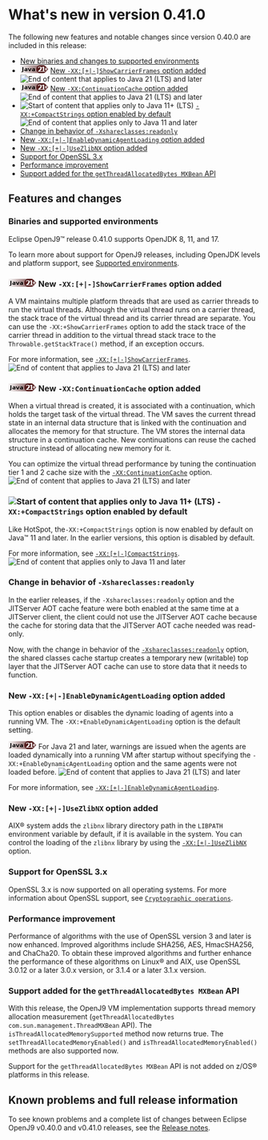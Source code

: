 <!--
* Copyright (c) 2017, 2023 IBM Corp. and others
*
* This program and the accompanying materials are made
* available under the terms of the Eclipse Public License 2.0
* which accompanies this distribution and is available at
* https://www.eclipse.org/legal/epl-2.0/ or the Apache
* License, Version 2.0 which accompanies this distribution and
* is available at https://www.apache.org/licenses/LICENSE-2.0.
*
* This Source Code may also be made available under the
* following Secondary Licenses when the conditions for such
* availability set forth in the Eclipse Public License, v. 2.0
* are satisfied: GNU General Public License, version 2 with
* the GNU Classpath Exception [1] and GNU General Public
* License, version 2 with the OpenJDK Assembly Exception [2].
*
* [1] https://www.gnu.org/software/classpath/license.html
* [2] https://openjdk.org/legal/assembly-exception.html
*
* SPDX-License-Identifier: EPL-2.0 OR Apache-2.0 OR GPL-2.0-only WITH Classpath-exception-2.0 OR GPL-2.0-only WITH OpenJDK-assembly-exception-1.0
-->

# What's new in version 0.41.0

The following new features and notable changes since version 0.40.0 are included in this release:

- [New binaries and changes to supported environments](#binaries-and-supported-environments)
- ![Start of content that applies to Java 21 (LTS) and later](cr/java21plus.png) [New `-XX:[+|-]ShowCarrierFrames` option added](#new-xx-showcarrierframes-option-added) ![End of content that applies to Java 21 (LTS) and later](cr/java_close_lts.png)
- ![Start of content that applies to Java 21 (LTS) and later](cr/java21plus.png) [New `-XX:ContinuationCache` option added](#new-xxcontinuationcache-option-added) ![End of content that applies to Java 21 (LTS) and later](cr/java_close_lts.png)
- ![Start of content that applies only to Java 11+ (LTS)](cr/java11plus.png) [`-XX:+CompactStrings` option enabled by default](#-xxcompactstrings-option-enabled-by-default) ![End of content that applies only to Java 11 and later](cr/java_close_lts.png)
- [Change in behavior of `-Xshareclasses:readonly`](#change-in-behavior-of-xshareclassesreadonly)
- [New `-XX:[+|-]EnableDynamicAgentLoading` option added](#new-xx-enabledynamicagentloading-option-added)
- [New `-XX:[+|-]UseZlibNX` option added](#new-xx-usezlibnx-option-added)
- [Support for OpenSSL 3.x](#support-for-openssl-3x)
- [Performance improvement](#performance-improvement)
- [Support added for the `getThreadAllocatedBytes MXBean` API](#support-added-for-the-getthreadallocatedbytes-mxbean-api)

## Features and changes

### Binaries and supported environments

Eclipse OpenJ9&trade; release 0.41.0 supports OpenJDK 8, 11, and 17.

To learn more about support for OpenJ9 releases, including OpenJDK levels and platform support, see [Supported environments](openj9_support.md).

### ![Start of content that applies to Java 21 (LTS) and later](cr/java21plus.png) New `-XX:[+|-]ShowCarrierFrames` option added

A VM maintains multiple platform threads that are used as carrier threads to run the virtual threads. Although the virtual thread runs on a carrier thread, the stack trace of the virtual thread and its carrier thread are separate. You can use the `-XX:+ShowCarrierFrames` option to add the stack trace of the carrier thread in addition to the virtual thread stack trace to the `Throwable.getStackTrace()` method, if an exception occurs.

For more information, see [`-XX:[+|-]ShowCarrierFrames`](xxshowcarrierframes.md). ![End of content that applies to Java 21 (LTS) and later](cr/java_close_lts.png)

### ![Start of content that applies to Java 21 (LTS) and later](cr/java21plus.png) New `-XX:ContinuationCache` option added

When a virtual thread is created, it is associated with a continuation, which holds the target task of the virtual thread. The VM saves the current thread state in an internal data structure that is linked with the continuation and allocates the memory for that structure. The VM stores the internal data structure in a continuation cache. New continuations can reuse the cached structure instead of allocating new memory for it.

You can optimize the virtual thread performance by tuning the continuation tier 1 and 2 cache size with the [`-XX:ContinuationCache`](xxcontinuationcache.md) option. ![End of content that applies to Java 21 (LTS) and later](cr/java_close_lts.png)

### ![Start of content that applies only to Java 11+ (LTS)](cr/java11plus.png) `-XX:+CompactStrings` option enabled by default

Like HotSpot, the`-XX:+CompactStrings` option is now enabled by default on Java&trade; 11 and later. In the earlier versions, this option is disabled by default.

For more information, see [`-XX:[+|-]CompactStrings`](xxcompactstrings.md). ![End of content that applies only to Java 11 and later](cr/java_close_lts.png)

### Change in behavior of `-Xshareclasses:readonly`

In the earlier releases, if the `-Xshareclasses:readonly` option and the JITServer AOT cache feature were both enabled at the same time at a JITServer client, the client could not use the JITServer AOT cache because the cache for storing data that the JITServer AOT cache needed was read-only.

Now, with the change in behavior of the [`-Xshareclasses:readonly`](xshareclasses.md#readonly) option, the shared classes cache startup creates a temporary new (writable) top layer that the JITServer AOT cache can use to store data that it needs to function.

### New `-XX:[+|-]EnableDynamicAgentLoading` option added

This option enables or disables the dynamic loading of agents into a running VM. The `-XX:+EnableDynamicAgentLoading` option is the default setting.

![Start of content that applies to Java 21 (LTS) and later](cr/java21plus.png) For Java 21 and later, warnings are issued when the agents are loaded dynamically into a running VM after startup without specifying the `-XX:+EnableDynamicAgentLoading` option and the same agents were not loaded before. ![End of content that applies to Java 21 (LTS) and later](cr/java_close_lts.png)

For more information, see [`-XX:[+|-]EnableDynamicAgentLoading`](xxenabledynamicagentloading.md).

### New `-XX:[+|-]UseZlibNX` option added

AIX&reg; system adds the `zlibnx` library directory path in the `LIBPATH` environment variable by default, if it is available in the system. You can control the loading of the `zlibnx` library by using the [`-XX:[+|-]UseZlibNX`](xxusezlibnx.md) option.

### Support for OpenSSL 3.x

OpenSSL 3.x is now supported on all operating systems. For more information about OpenSSL support, see [`Cryptographic operations`](introduction.md#cryptographic-operations).

### Performance improvement

Performance of algorithms with the use of OpenSSL version 3 and later is now enhanced. Improved algorithms include SHA256, AES, HmacSHA256, and ChaCha20. To obtain these improved algorithms and further enhance the performance of these algorithms on Linux&reg; and AIX, use OpenSSL 3.0.12 or a later 3.0.x version, or 3.1.4 or a later 3.1.x version.

### Support added for the `getThreadAllocatedBytes MXBean` API

With this release, the OpenJ9 VM implementation supports thread memory allocation measurement (`getThreadAllocatedBytes com.sun.management.ThreadMXBean` API). The `isThreadAllocatedMemorySupported` method now returns true. The `setThreadAllocatedMemoryEnabled()` and `isThreadAllocatedMemoryEnabled()` methods are also supported now.

Support for the `getThreadAllocatedBytes MXBean` API is not added on z/OS&reg; platforms in this release.

## Known problems and full release information

To see known problems and a complete list of changes between Eclipse OpenJ9 v0.40.0 and v0.41.0 releases, see the [Release notes](https://github.com/eclipse-openj9/openj9/blob/master/doc/release-notes/0.41/0.41.md).

<!-- ==== END OF TOPIC ==== version0.41.md ==== -->
